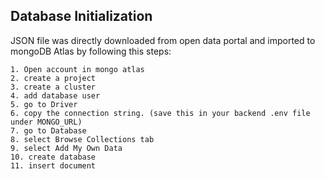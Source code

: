 ## Database Initialization

JSON file was directly downloaded from open data portal and imported to mongoDB Atlas by following this steps:

    1. Open account in mongo atlas
    2. create a project
    3. create a cluster
    4. add database user
    5. go to Driver
    6. copy the connection string. (save this in your backend .env file under MONGO_URL)
    7. go to Database
    8. select Browse Collections tab
    9. select Add My Own Data
    10. create database
    11. insert document